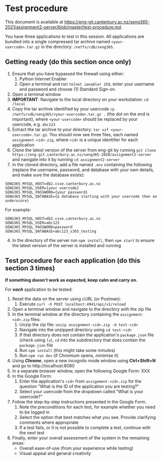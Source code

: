 # Test procedure

This document is available at https://eng-git.canterbury.ac.nz/seng365-2021/assignment2-server/blob/master/test-procedure.md.

You have three applications to test in this session. All applications are bundled into a single compressed tar archive named `<your-usercode>.tar.gz` in the directory: `/netfs/cdb/seng365`.

## Getting ready (do this section once only)
1. Ensure that you have bypassed the firewall using either:
    1. Python Internet Enabler
    2. Open a terminal and run `telnet ienabler 259`, enter your username and password and choose (1) Standard Sign-on.
2. Open a terminal window
2. **IMPORTANT**: Navigate to the local directory on your workstation: `cd /local`
2. Copy the tar archive identified by your usercode `cp /netfs/cdb/seng365/<your-usercode>.tar.gz .` (the dot on the end is important), where `<your-usercode>` should be replaced by your usercode, e.g. `abc123`
3. Extract the tar archive to your directory: `tar xzf <your-usercode>.tar.gz`. You should now see three files, each named `assignment-<id>.zip`, where `<id>` is a unique identifier for each application
4. Clone the latest version of the server from eng-git by running `git clone https://eng-git.canterbury.ac.nz/seng365-2020/assignment2-server` and navigate into it by running `cd assignment2-server`
5. In the cloned directory, add a file named `.env` containing the following (replace the username, password, and database with your own details, and make sure the database exists):
```
SENG365_MYSQL_HOST=db2.csse.canterbury.ac.nz
SENG365_MYSQL_USER={your usercode}
SENG365_MYSQL_PASSWORD={your password}
SENG365_MYSQL_DATABASE={a database starting with your usercode then an underscore}
```
For example:
```
SENG365_MYSQL_HOST=db2.csse.canterbury.ac.nz
SENG365_MYSQL_USER=abc123
SENG365_MYSQL_PASSWORD=password
SENG365_MYSQL_DATABASE=abc123_s365_testing
```
4. In the directory of the server run `npm install`,  then `npm start` to ensure the latest version of the server is installed and running

## Test procedure for each application (do this section 3 times)
**If something doesn't work as expected, keep calm and carry on.**

For ***each*** application to be tested:

1. Reset the data on the server using cURL (or Postman):
    1. Execute `curl -X POST localhost:4941/api/v1/reload`
2. Open a terminal window and navigate to the directory with the zip file
3. In the terminal window at the directory containing the `assignment-<id>.zip` files:
    1. Unzip the zip file: `unzip assignment-<id>.zip -d test-<id>`
    2. Navigate into the unzipped directory using `cd test-<id>`
    3. If that directory does not contain the application's `package.json` file (check using `ls`), `cd` into the subdirectory that does contain the `package.json` file
    4. Run `npm install` (this might take some minutes)
    5. Run `npm run dev` (if Chromium opens, minimise it)
4. Using ***Chrome***, open a new incognito mode window using **Ctrl+Shift+N** and go to http://localhost:8080
5. In a separate browser window, open the following Google Form: XXX
6. In the Google Form:
    1. Enter the application's `<id>` from `assignment-<id>.zip` for the question "What is the ID of the application you are testing?"
    2. Select your usercode from the dropdown called "What is your usercode?"
7. Follow the step-by-step instructions presented in the Google Form.
    1. Note the preconditions for each test, for example whether you need to be logged in
    3. Select the option that best matches what you see. Provide clarifying comments where appropriate
    3. If a test fails, or it is not possible to complete a test, continue with the next test
8. Finally, enter your overall assessment of the system in the remaining areas: 
    * Overall ease-of-use (from your experience while testing)
    * Visual appeal and general creativity
